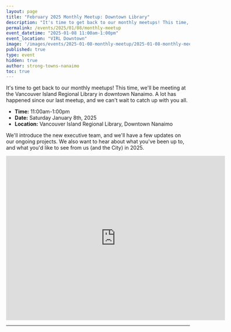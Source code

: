 ```yaml
---
layout: page
title: "February 2025 Monthly Meetup: Downtown Library"
description: "It's time to get back to our monthly meetups! This time, we'll be meeting at the Vancouver Island Regional Library in downtown Nanaimo. A lot has happened since our last meetup, and we can't wait to catch up with you all."
permalink: /events/2025/01/08/monthly-meetup
event_datetime: "2025-01-08 11:00am-1:00pm"
event_location: "VIRL Downtown"
image: '/images/events/2025-01-08-monthly-meetup/2025-01-08-monthly-meetup.png'
published: true
type: event
hidden: true
author: strong-towns-nanaimo
toc: true
---
```


It's time to get back to our monthly meetups! 
This time, we'll be meeting at the Vancouver Island Regional Library in downtown Nanaimo.
A lot has happened since our last meetup, and we can't wait to catch up with you all.

* **Time:** 11:00am-1:00pm
* **Date:** Saturday January 8th, 2025
* **Location:** Vancouver Island Regional Library, Downtown Nanaimo

We'll introduce the new executive team, and we'll have a few updates on our ongoing projects.
We also want to hear about what you've been up to, and what you'd like to see from us (and the City) in 2025.

<iframe src="https://www.google.com/maps/embed?pb=!1m18!1m12!1m3!1d4344.287145541753!2d-123.94235962251881!3d49.17000397872553!2m3!1f0!2f0!3f0!3m2!1i1024!2i768!4f13.1!3m3!1m2!1s0x5488a15edfd96017%3A0x5b83fa99b199f302!2sWhite%20Sails%20Brewing!5e1!3m2!1sen!2sca!4v1725148417395!5m2!1sen!2sca" width="600" height="450" style="border:0;" allowfullscreen="" loading="lazy" referrerpolicy="no-referrer-when-downgrade"></iframe>

***
